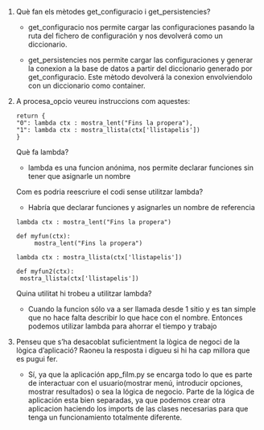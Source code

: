 1. Què fan els mètodes get_configuracio i get_persistencies?

   - get_configuracio nos permite cargar las configuraciones pasando la ruta del fichero de configuración y nos devolverá como un diccionario.

   - get_persistencies nos permite cargar las configuraciones y generar la conexion a la base de datos a partir del diccionario generado por get_configuracio. Este mètodo devolverá la conexion envolviendolo con un diccionario como container.

2. A procesa_opcio veureu instruccions com aquestes:

   ```
   return {
   "0": lambda ctx : mostra_lent("Fins la propera"),
   "1": lambda ctx : mostra_llista(ctx['llistapelis'])
   }
   ```
   Què fa lambda?

   - lambda es una funcion anónima, nos permite declarar funciones sin tener que asignarle un nombre

   Com es podria reescriure el codi sense utilitzar lambda?

   - Habría que declarar funciones y asignarles un nombre de referencia

   ```
   lambda ctx : mostra_lent("Fins la propera")
   ```
   ```
   def myfun(ctx):
        mostra_lent("Fins la propera")
   ```
   ```
   lambda ctx : mostra_llista(ctx['llistapelis'])
   ```
   ```
   def myfun2(ctx):
   	mostra_llista(ctx['llistapelis'])
   ```

   Quina utilitat hi trobeu a utilitzar lambda?

   - Cuando la funcion sólo va a ser llamada desde 1 sitio y es tan simple que no hace falta describir lo que hace con el nombre. Entonces podemos utilizar lambda para ahorrar el tiempo y trabajo

3. Penseu que s’ha desacoblat suficientment la lògica de negoci de la lògica d’aplicació? Raoneu la resposta i digueu si hi ha cap millora que es pugui fer.

   - Sí, ya que la aplicación app_film.py se encarga todo lo que es parte de interactuar con el usuario(mostrar menú, introducir opciones, mostrar resultados) o sea la lógica de negocio. Parte de la lógica de aplicación esta bien separadas, ya que podemos crear otra aplicacion haciendo los imports de las clases necesarias para que tenga un funcionamiento totalmente diferente. 
